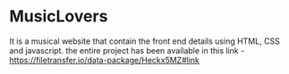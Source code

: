 # MusicLovers
It is a musical website that contain the front end details using HTML, CSS and javascript. 
the entire project has been available in this link - https://filetransfer.io/data-package/Heckx5MZ#link 
